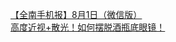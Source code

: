   
[【全南手机报】8月1日（微信版）](http://www.dianyue.me/archives/192/c1c1vllcuc9zwn0i/)  
[高度近视+散光！如何摆脱酒瓶底眼镜！](http://www.dianyue.me/archives/742/5dvgy8h563h6zd8s/)